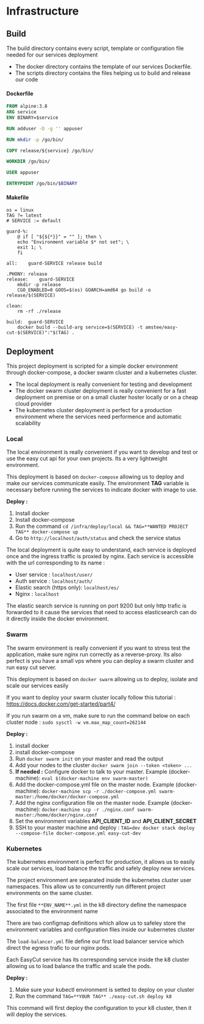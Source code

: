 # Infrastructure

## Build

The build directory contains every script, template or configuration file needed for our services
deployment 

* The docker directory contains the template of our services Dockerfile.
* The scripts directory contains the files helping us to build and release our code

#### Dockerfile

```dockerfile
FROM alpine:3.8
ARG service
ENV BINARY=$service

RUN adduser -D -g '' appuser

RUN mkdir -p /go/bin/

COPY release/${service} /go/bin/

WORKDIR /go/bin/

USER appuser

ENTRYPOINT /go/bin/$BINARY
```

#### Makefile

```
os = linux
TAG ?= latest
# SERVICE := default

guard-%:
	@ if [ "${${*}}" = "" ]; then \
	echo "Environment variable $* not set"; \
	exit 1; \
	fi

all:	guard-SERVICE release build

.PHONY: release
release:	guard-SERVICE
	mkdir -p release
	CGO_ENABLED=0 GOOS=$(os) GOARCH=amd64 go build -o release/$(SERVICE)

clean:
	rm -rf ./release

build:	guard-SERVICE
	docker build --build-arg service=$(SERVICE) -t amstee/easy-cut-$(SERVICE)":"$(TAG) .
```


## Deployment

This project deployment is scripted for a simple docker environment through docker-compose, 
a docker swarm cluster and a kubernetes cluster.

* The local deployment is really convenient for testing and development
* The docker swarm cluster deployment is really convenient for a fast deployment on premise or on a small cluster hoster locally or on a cheap cloud provider
* The kubernetes cluster deployment is perfect for a production environment where the services need performence and automatic scalability

### Local

The local environment is really convenient if you want to develop and test or use the easy cut api for your own projects.
Its a very lightweight environment.

This deployment is based on `docker-compose` allowing us to deploy and make our services communicate easily.
The environment **TAG** variable is necessary before running the services to indicate docker with image to use.

**Deploy :**

1. Install docker
2. Install docker-compose
3. Run the command `cd /infra/deploy/local && TAG=**WANTED PROJECT TAG** docker-compose up`
4. Go to `http://localhost/auth/status` and check the service status

The local deployment is quite easy to understand, each service is deployed once and the ingress traffic is 
proxied by nginx. Each service is accessible with the url corresponding to its name :

* User service : `localhost/user/`
* Auth service : `localhost/auth/`
* Elastic search (https only): `localhost/es/`
* Nginx : `localhost`

The elastic search service is running on port 9200 but only http trafic is forwarded to it cause the services
that need to access elasticsearch can do it directly inside the docker environment.

### Swarm

The swarm environment is really convenient if you want to stress test the application, make sure nginx run correctly as a reverse-proxy.
Its also perfect is you have a small vps where you can deploy a swarm cluster and run easy cut server.

This deployment is based on `docker swarm` allowing us to deploy, isolate and scale our services easily

If you want to deploy your swarm cluster locally follow this tutorial : https://docs.docker.com/get-started/part4/

If you run swarm on a vm, make sure to run the command below on each cluster node :
`sudo sysctl -w vm.max_map_count=262144`

**Deploy :**

1. install docker
2. install docker-compose
3. Run `docker swarm init` on your master and read the output
4. Add your nodes to the cluster `docker swarm join --token <token> ...`
5. **If needed :** Configure docker to talk to your master. Example (docker-machine): `eval $(docker-machine env swarm-master)`
6. Add the docker-compose.yml file on the master node. Example (docker-machine): `docker-machine scp -r ./docker-compose.yml swarm-master:/home/docker/docker-compose.yml`
7. Add the nginx configuration file on the master node. Example (docker-machine): `docker-machine scp -r ./nginx.conf swarm-master:/home/docker/nginx.conf`
8. Set the environment variables **API_CLIENT_ID** and **API_CLIENT_SECRET**
9. SSH to your master machine and deploy : `TAG=dev docker stack deploy --compose-file docker-compose.yml easy-cut-dev`


### Kubernetes

The kubernetes environment is perfect for production, it allows us to easily scale our services,
load balance the traffic and safely deploy new services.

The project environment are separated inside the kubernetes cluster user namespaces.
This allow us to concurrently run different project environments on the same cluster.

The first file `**ENV_NAME**.yml` in the k8 directory define the namespace associated to the environment name

There are two configmap definitions which allow us to safeley store the environment variables and configuration
files inside our kubernetes cluster

The `load-balancer.yml` file define our first load balancer service which direct the egress trafic to our nginx pods.

Each EasyCut service has its corresponding service inside the k8 cluster allowing us to load balance the traffic and scale the pods.

**Deploy :**

1. Make sure your kubectl environment is setted to deploy on your cluster
2. Run the command `TAG=**YOUR TAG** ./easy-cut.sh deploy k8`

This command will first deploy the configuration to your k8 cluster, then it will deploy the services.